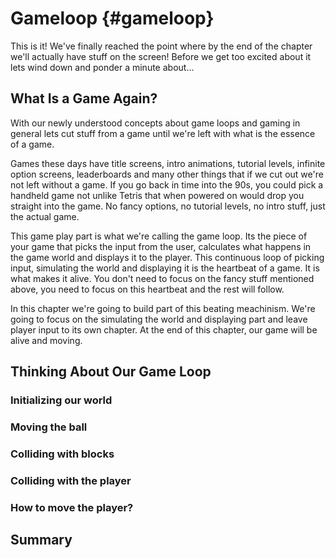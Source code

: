 # Gameloop {#gameloop}

This is it! We've finally reached the point where by the end of the chapter we'll actually have stuff on the screen! Before we get too excited about it lets wind down and ponder a minute about...

## What Is a Game Again?

With our newly understood concepts about game loops and gaming in general lets cut stuff from a game until we're left with what is the essence of a game.

Games these days have title screens, intro animations, tutorial levels, infinite option screens, leaderboards and many other things that if we cut out we're not left without a game. If you go back in time into the 90s, you could pick a handheld game not unlike Tetris that when powered on would drop you straight into the game. No fancy options, no tutorial levels, no intro stuff, just the actual game.

This game play part is what we're calling the game loop. Its the piece of your game that picks the input from the user, calculates what happens in the game world and displays it to the player. This continuous loop of picking input, simulating the world and displaying it is the heartbeat of a game. It is what makes it alive. You don't need to focus on the fancy stuff mentioned above, you need to focus on this heartbeat and the rest will follow.

In this chapter we're going to build part of this beating meachinism. We're going to focus on the simulating the world and displaying part and leave player input to its own chapter. At the end of this chapter, our game will be alive and moving.

## Thinking About Our Game Loop



### Initializing our world

### Moving the ball

### Colliding with blocks

### Colliding with the player

### How to move the player?

## Summary 
